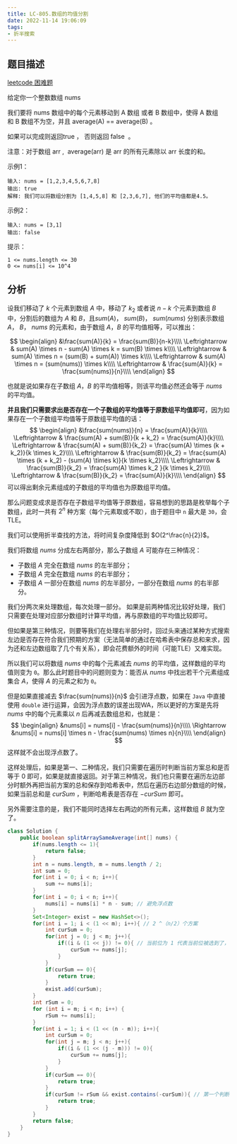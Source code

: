 ```yaml
---
title: LC-805.数组的均值分割
date: 2022-11-14 19:06:09
tags:
- 折半搜索
---
```


## 题目描述
[leetcode 困难题](https://leetcode.cn/problems/split-array-with-same-average/)

给定你一个整数数组 nums

我们要将 nums 数组中的每个元素移动到 A 数组 或者 B 数组中，使得 A 数组和 B 数组不为空，并且 average(A) == average(B) 。

如果可以完成则返回true ， 否则返回 false  。

注意：对于数组 arr ,  average(arr) 是 arr 的所有元素除以 arr 长度的和。

示例1：
```
输入: nums = [1,2,3,4,5,6,7,8]
输出: true
解释: 我们可以将数组分割为 [1,4,5,8] 和 [2,3,6,7], 他们的平均值都是4.5。
```

示例2：
```
输入: nums = [3,1]
输出: false
```

提示：
```
1 <= nums.length <= 30
0 <= nums[i] <= 10^4
```

## 分析
设我们移动了 $k$ 个元素到数组 $A$ 中，移动了 $k_2$ 或者说 $n-k$ 个元素到数组 $B$ 中，分割后的数组为 $A$ 和 $B$，且${sum}(A)$， ${sum}(B)$， ${sum}(nums)$ 分别表示数组 $A$， $B$， $nums$ 的元素和，由于数组 $A$，$B$ 的平均值相等，可以推出：

$$
\begin{align}
&\frac{sum(A)}{k} = \frac{sum(B)}{n-k}\\\\
\Leftrightarrow & sum(A) \times n - sum(A) \times k = sum(B) \times k\\\\
\Leftrightarrow & sum(A) \times n = (sum(B) + sum(A)) \times k\\\\
\Leftrightarrow & sum(A) \times n = (sum(nums)) \times k\\\\
\Leftrightarrow & \frac{sum(A)}{k} = \frac{sum(nums)}{n}\\\\
\end{align}
$$

也就是说如果存在子数组 $A$，$B$ 的平均值相等，则该平均值必然还会等于 $nums$ 的平均值。

**并且我们只需要求出是否存在一个子数组的平均值等于原数组平均值即可**，因为如果存在一个子数组平均值等于原数组平均值的话：
$$
\begin{align}
&\frac{sum(nums)}{n} = \frac{sum(A)}{k}\\\\
\Leftrightarrow & \frac{sum(A) + sum(B)}{k + k_2} = \frac{sum(A)}{k}\\\\
\Leftrightarrow & \frac{sum(A) + sum(B)}{k_2} = \frac{sum(A) \times (k + k_2)}{k \times k_2}\\\\
\Leftrightarrow & \frac{sum(B)}{k_2} = \frac{sum(A) \times (k + k_2) - (sum(A) \times k)}{k \times k_2}\\\\
\Leftrightarrow & \frac{sum(B)}{k_2} = \frac{sum(A) \times k_2 }{k \times k_2}\\\\
\Leftrightarrow & \frac{sum(B)}{k_2} = \frac{sum(A)}{k}\\\\
\end{align}
$$
可以得出剩余元素组成的子数组的平均值也为原数组平均值。

那么问题变成求是否存在子数组平均值等于原数组，容易想到的思路是枚举每个子数组，此时一共有 $2^n$ 种方案（每个元素取或不取），由于题目中 `n` 最大是 `30`，会 TLE。

我们可以使用折半查找的方法，将时间复杂度降低到 $O(2^\frac{n}{2})$。

我们将数组 $nums$ 分成左右两部分，那么子数组 $A$ 可能存在三种情况：

- 子数组 $A$ 完全在数组 $nums$ 的左半部分；
- 子数组 $A$ 完全在数组 $nums$ 的右半部分；
- 子数组 $A$ 一部分在数组 $nums$ 的左半部分，一部分在数组 $nums$ 的右半部分。

我们分两次来处理数组，每次处理一部分。
如果是前两种情况比较好处理，我们只需要在处理对应部分数组时计算平均值，再与原数组的平均值比较即可。

但如果是第三种情况，则要等我们在处理右半部分时，回过头来通过某种方式搜索左边是否存在符合我们预期的方案（无法简单的通过在哈希表中保存总和来求，因为还和左边数组取了几个有关系），即会花费额外的时间（可能TLE）又难实现。

所以我们可以将数组 ${nums}$ 中的每个元素减去 $nums$ 的平均值，这样数组的平均值则变为 `0`。那么此时题目中的问题则变为：能否从 $nums$ 中找出若干个元素组成集合 $A$，使得 $A$ 的元素之和为 `0`。

但是如果直接减去 $\frac{sum(nums)}{n}$ 会引进浮点数，如果在 `Java` 中直接使用 `double` 进行运算，会因为浮点数的误差出现WA，所以更好的方案是先将 $nums$ 中的每个元素乘以 $n$ 后再减去数组总和，也就是：
$$
\begin{align}
&nums[i] = nums[i] - \frac{sum(nums)}{n}\\\\
\Rightarrow &nums[i] = nums[i] \times n - \frac{sum(nums) \times n}{n}\\\\
\end{align}
$$
这样就不会出现浮点数了。

这样处理后，如果是第一、二种情况，我们只需要在遍历时判断当前方案总和是否等于 $0$ 即可，如果是就直接返回。对于第三种情况，我们也只需要在遍历左边部分时额外再把当前方案的总和保存到哈希表中，然后在遍历右边部分数组的时候，如果当前总和是 $curSum$ ，判断哈希表是否存在 $-curSum$ 即可。

另外需要注意的是，我们不能同时选择左右两边的所有元素，这样数组 $B$ 就为空了。

```Java
class Solution {
    public boolean splitArraySameAverage(int[] nums) {
        if(nums.length <= 1){
            return false;
        }
        int n = nums.length, m = nums.length / 2;
        int sum = 0;
        for(int i = 0; i < n; i++){
            sum += nums[i];
        }
        for(int i = 0; i < n; i++){
            nums[i] = nums[i] * n - sum; // 避免浮点数
        }
        Set<Integer> exist = new HashSet<>();
        for(int i = 1; i < (1 << m); i++){ // 2 ^（n/2）个方案
            int curSum = 0;
            for(int j = 0; j < m; j++){
                if((i & (1 << j)) != 0){ // 当前位为 1 代表当前位被选到了，例如 011 代表该轮只选择第一个和第二个元素
                    curSum += nums[j];
                }
            }
            if(curSum == 0){
                return true;
            }
            exist.add(curSum);
        }
        int rSum = 0;
        for (int i = m; i < n; i++) {
            rSum += nums[i];
        }
        for(int i = 1; i < (1 << (n - m)); i++){
            int curSum = 0;
            for(int j = m; j < n; j++){
                if((i & (1 << (j - m))) != 0){
                    curSum += nums[j];
                }
            }
            if(curSum == 0){
                return true;
            }
            if(curSum != rSum && exist.contains(-curSum)){ // 第一个判断是因为不能同时选择左右两边的所有元素
                return true;
            }
        }
        return false;
    }
}
```